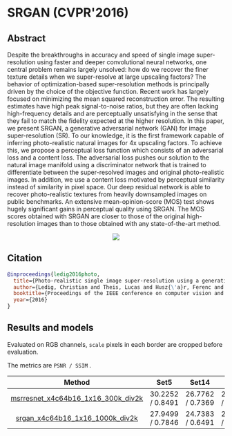 # SRGAN (CVPR'2016)

## Abstract

<!-- [ABSTRACT] -->

Despite the breakthroughs in accuracy and speed of single image super-resolution using faster and deeper convolutional neural networks, one central problem remains largely unsolved: how do we recover the finer texture details when we super-resolve at large upscaling factors? The behavior of optimization-based super-resolution methods is principally driven by the choice of the objective function. Recent work has largely focused on minimizing the mean squared reconstruction error. The resulting estimates have high peak signal-to-noise ratios, but they are often lacking high-frequency details and are perceptually unsatisfying in the sense that they fail to match the fidelity expected at the higher resolution. In this paper, we present SRGAN, a generative adversarial network (GAN) for image super-resolution (SR). To our knowledge, it is the first framework capable of inferring photo-realistic natural images for 4x upscaling factors. To achieve this, we propose a perceptual loss function which consists of an adversarial loss and a content loss. The adversarial loss pushes our solution to the natural image manifold using a discriminator network that is trained to differentiate between the super-resolved images and original photo-realistic images. In addition, we use a content loss motivated by perceptual similarity instead of similarity in pixel space. Our deep residual network is able to recover photo-realistic textures from heavily downsampled images on public benchmarks. An extensive mean-opinion-score (MOS) test shows hugely significant gains in perceptual quality using SRGAN. The MOS scores obtained with SRGAN are closer to those of the original high-resolution images than to those obtained with any state-of-the-art method.

<!-- [IMAGE] -->
<p align="center">
  <img src="https://user-images.githubusercontent.com/7676947/144035016-8ed4a80b-2d8b-4947-848b-3f8e917a9273.png" />
</p>

<!-- [PAPER_TITLE: Photo-Realistic Single Image Super-Resolution Using a Generative Adversarial Network] -->
<!-- [PAPER_URL: https://arxiv.org/abs/1609.04802] -->

## Citation

<!-- [ALGORITHM] -->

```bibtex
@inproceedings{ledig2016photo,
  title={Photo-realistic single image super-resolution using a generative adversarial network},
  author={Ledig, Christian and Theis, Lucas and Husz{\'a}r, Ferenc and Caballero, Jose and Cunningham, Andrew and Acosta, Alejandro and Aitken, Andrew and Tejani, Alykhan and Totz, Johannes and Wang, Zehan},
  booktitle={Proceedings of the IEEE conference on computer vision and pattern recognition workshops},
  year={2016}
}
```

## Results and models

Evaluated on RGB channels, `scale` pixels in each border are cropped before evaluation.

The metrics are `PSNR / SSIM` .

|                                                   Method                                                    |       Set5        |      Set14       |      DIV2K       |                                                                                                                                  Download                                                                                                                                   |
| :---------------------------------------------------------------------------------------------------------: | :---------------: | :--------------: | :--------------: | :-------------------------------------------------------------------------------------------------------------------------------------------------------------------------------------------------------------------------------------------------------------------------: |
| [msrresnet_x4c64b16_1x16_300k_div2k](/configs/restorers/srresnet_srgan/msrresnet_x4c64b16_g1_1000k_div2k.py) | 30.2252 / 0.8491  | 26.7762 / 0.7369 | 28.9748 / 0.8178 | [model](https://download.openmmlab.com/mmediting/restorers/srresnet_srgan/msrresnet_x4c64b16_1x16_300k_div2k_20200521-61556be5.pth) \| [log](https://download.openmmlab.com/mmediting/restorers/srresnet_srgan/msrresnet_x4c64b16_1x16_300k_div2k_20200521_110246.log.json) |
|    [srgan_x4c64b16_1x16_1000k_div2k](/configs/restorers/srresnet_srgan/srgan_x4c64b16_g1_1000k_div2k.py)     | 27.9499 /  0.7846 | 24.7383 / 0.6491 | 26.5697 / 0.7365 |    [model](https://download.openmmlab.com/mmediting/restorers/srresnet_srgan/srgan_x4c64b16_1x16_1000k_div2k_20200606-a1f0810e.pth) \| [log](https://download.openmmlab.com/mmediting/restorers/srresnet_srgan/srgan_x4c64b16_1x16_1000k_div2k_20200506_191442.log.json)    |
